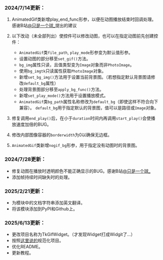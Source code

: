 ### 2024/7/14更新：

1. AnimatedGif类新增play_end_func形参，以便在动图播放结束时回调处理。感谢B站[@只是一个球_](https://space.bilibili.com/1858500718)提出的建议
2. 以下改动（未全部列出）使控件可以修改动图，也可以在指定动图前先创建控件：

    * `AnimatedGif`类`file_path`, `play_mode`形参变为默认值形参。
    * 设置动图的部分移至`set_gif()`方法。
    * `bg_img`属性只读，且值类型变为`Image`对象而非`PhotoImage`。
    * 使用`bg_imgtk`只读属性获取`PhotoImage`对象。
    * 新增`set_bg_img()`方法用于设置当前背景图。（若想指定默认背景图请修改`default_bg`属性）
    * 处理背景图部分移至`apply_bg_func()`方法。
    * 新增`set_play_mode()`方法用于设置播放模式。
    * `AnimatedGif`类`bg_path`属性名称修改为`default_bg`（即使这样不符合向下兼容）。 `default_bg`用于指定默认的背景图，值可以是路径或`Image`对象。

3. 修复调用`end_play()`后，在小于`duration`时间内再调用`start_play()`会使播放速度加倍的BUG。
4. 修改内部图像容器的`borderwidth`为0以确保无边框。
5. `AnimatedGif`类新增`nogif_bg`形参，用于指定没有动图时的背景图。

### 2024/7/28更新：

* 修复动图在播放时透明颜色不能正确显示的BUG。感谢B站[@只是一个球_](https://space.bilibili.com/1858500718)
* 添加帧持续时间缺失时的处理。

### 2025/2/21更新：

* 为模块中的文档字符串添加英文翻译。
* 将该模块添加到PyPI和Github上。

### 2025/6/13更新：

* 更改项目名称为TkGifWidget。（才发现Widget打成Widgit了...）
* 按照[这里说的](https://github.com/Bluecloud-Seao/WarmaDesk--/pull/1)规范化项目。
* 优化README。
* 更新教程。